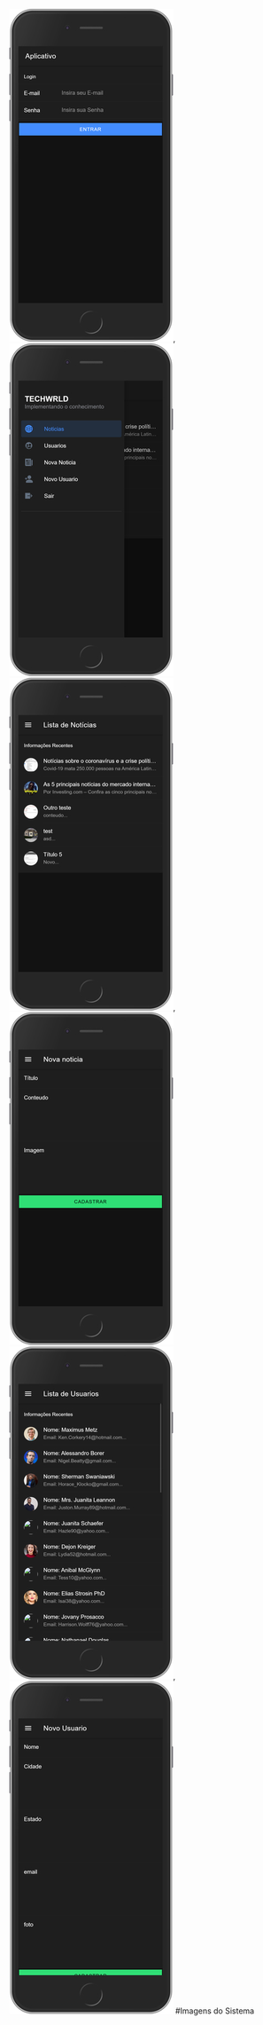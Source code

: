 
![](Mobile/Print5.jpg), ![](Mobile/Print7.jpg)
![](Mobile/Print1.jpg),  ![](Mobile/Print3.jpg)
![](Mobile/Print2.jpg),  ![](Mobile/Print4.jpg)
#Imagens do Sistema
 



 


